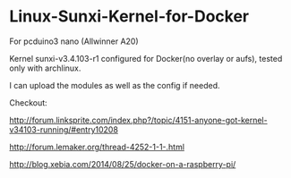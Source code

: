 # Linux-Sunxi-Kernel-for-Docker
For pcduino3 nano (Allwinner A20)

Kernel sunxi-v3.4.103-r1 configured for Docker(no overlay or aufs), tested only with archlinux. 

I can upload the modules as well as the config if needed. 

Checkout:

http://forum.linksprite.com/index.php?/topic/4151-anyone-got-kernel-v34103-running/#entry10208

http://forum.lemaker.org/thread-4252-1-1-.html

http://blog.xebia.com/2014/08/25/docker-on-a-raspberry-pi/
